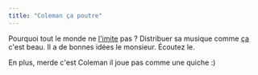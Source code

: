 ```yaml
---
title: "Coleman ça poutre"
---
```


Pourquoi tout le monde ne [l'imite](http://www.m-base.org/mp3_philosophy.html)
pas ? Distribuer sa musique comme [ça](http://www.m-base.org/sounds.html)
c'est beau. Il a de bonnes idées le monsieur. Écoutez le.

En plus, merde c'est Coleman il joue pas comme une quiche :)

